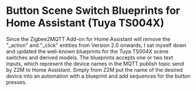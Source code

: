 # Button Scene Switch Blueprints for Home Assistant (Tuya TS004X)
Since the Zigbee2MQTT Add-on for Home Assistant will remove the "_action" and "_click" entities from Version 2.0 onwards, I sat myself down and updated the well-known blueprints for the Tuya TS004X scene switches and derived models.
The blueprints accepts one or two text inputs, which represent the device names in the MQTT publish topic send by Z2M to Home Assistant.
Simply from Z2M put the name of the desired device into an automation with a blueprint and add sequences for the button presses.
